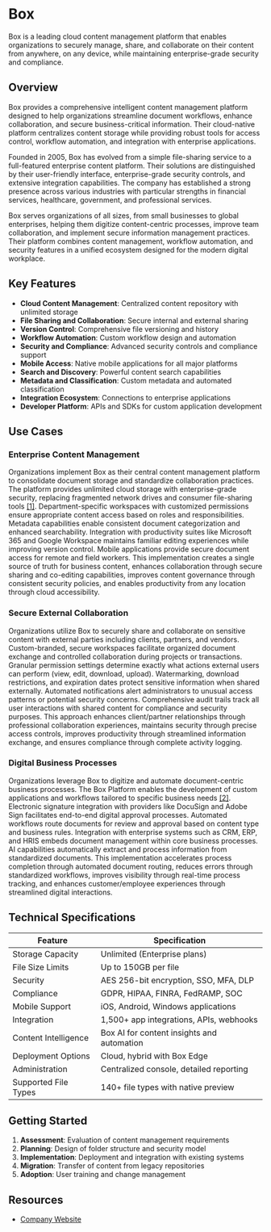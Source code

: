 # Box

Box is a leading cloud content management platform that enables organizations to securely manage, share, and collaborate on their content from anywhere, on any device, while maintaining enterprise-grade security and compliance.

## Overview

Box provides a comprehensive intelligent content management platform designed to help organizations streamline document workflows, enhance collaboration, and secure business-critical information. Their cloud-native platform centralizes content storage while providing robust tools for access control, workflow automation, and integration with enterprise applications.

Founded in 2005, Box has evolved from a simple file-sharing service to a full-featured enterprise content platform. Their solutions are distinguished by their user-friendly interface, enterprise-grade security controls, and extensive integration capabilities. The company has established a strong presence across various industries with particular strengths in financial services, healthcare, government, and professional services.

Box serves organizations of all sizes, from small businesses to global enterprises, helping them digitize content-centric processes, improve team collaboration, and implement secure information management practices. Their platform combines content management, workflow automation, and security features in a unified ecosystem designed for the modern digital workplace.

## Key Features

- **Cloud Content Management**: Centralized content repository with unlimited storage
- **File Sharing and Collaboration**: Secure internal and external sharing
- **Version Control**: Comprehensive file versioning and history
- **Workflow Automation**: Custom workflow design and automation
- **Security and Compliance**: Advanced security controls and compliance support
- **Mobile Access**: Native mobile applications for all major platforms
- **Search and Discovery**: Powerful content search capabilities
- **Metadata and Classification**: Custom metadata and automated classification
- **Integration Ecosystem**: Connections to enterprise applications
- **Developer Platform**: APIs and SDKs for custom application development

## Use Cases

### Enterprise Content Management

Organizations implement Box as their central content management platform to consolidate document storage and standardize collaboration practices. The platform provides unlimited cloud storage with enterprise-grade security, replacing fragmented network drives and consumer file-sharing tools [[1]](https://www.box.com/overview). Department-specific workspaces with customized permissions ensure appropriate content access based on roles and responsibilities. Metadata capabilities enable consistent document categorization and enhanced searchability. Integration with productivity suites like Microsoft 365 and Google Workspace maintains familiar editing experiences while improving version control. Mobile applications provide secure document access for remote and field workers. This implementation creates a single source of truth for business content, enhances collaboration through secure sharing and co-editing capabilities, improves content governance through consistent security policies, and enables productivity from any location through cloud accessibility.

### Secure External Collaboration

Organizations utilize Box to securely share and collaborate on sensitive content with external parties including clients, partners, and vendors. Custom-branded, secure workspaces facilitate organized document exchange and controlled collaboration during projects or transactions. Granular permission settings determine exactly what actions external users can perform (view, edit, download, upload). Watermarking, download restrictions, and expiration dates protect sensitive information when shared externally. Automated notifications alert administrators to unusual access patterns or potential security concerns. Comprehensive audit trails track all user interactions with shared content for compliance and security purposes. This approach enhances client/partner relationships through professional collaboration experiences, maintains security through precise access controls, improves productivity through streamlined information exchange, and ensures compliance through complete activity logging.

### Digital Business Processes

Organizations leverage Box to digitize and automate document-centric business processes. The Box Platform enables the development of custom applications and workflows tailored to specific business needs [[2]](https://www.boxinvestorrelations.com/news-and-media/news/press-release-details/2016/Box-Platform-Helps-Developers-and-Customers-Accelerate-Digital-Business/default.aspx). Electronic signature integration with providers like DocuSign and Adobe Sign facilitates end-to-end digital approval processes. Automated workflows route documents for review and approval based on content type and business rules. Integration with enterprise systems such as CRM, ERP, and HRIS embeds document management within core business processes. AI capabilities automatically extract and process information from standardized documents. This implementation accelerates process completion through automated document routing, reduces errors through standardized workflows, improves visibility through real-time process tracking, and enhances customer/employee experiences through streamlined digital interactions.

## Technical Specifications

| Feature | Specification |
|---------|---------------|
| Storage Capacity | Unlimited (Enterprise plans) |
| File Size Limits | Up to 150GB per file |
| Security | AES 256-bit encryption, SSO, MFA, DLP |
| Compliance | GDPR, HIPAA, FINRA, FedRAMP, SOC |
| Mobile Support | iOS, Android, Windows applications |
| Integration | 1,500+ app integrations, APIs, webhooks |
| Content Intelligence | Box AI for content insights and automation |
| Deployment Options | Cloud, hybrid with Box Edge |
| Administration | Centralized console, detailed reporting |
| Supported File Types | 140+ file types with native preview |

## Getting Started

1. **Assessment**: Evaluation of content management requirements
2. **Planning**: Design of folder structure and security model
3. **Implementation**: Deployment and integration with existing systems
4. **Migration**: Transfer of content from legacy repositories
5. **Adoption**: User training and change management

## Resources

- [Company Website](https://www.box.com/)
